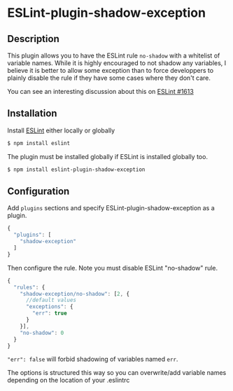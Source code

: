 # ESLint-plugin-shadow-exception

## Description
This plugin allows you to have the ESLint rule `no-shadow` with a whitelist of variable names.
While it is highly encouraged to not shadow any variables, I believe it is better to allow some exception than to force developpers to plainly disable the rule if they have some cases where they don't care.

You can see an interesting discussion about this on [ESLint #1613](https://github.com/eslint/eslint/issues/1613)

## Installation
Install [ESLint](https://github.com/eslint/eslint) either locally or globally
```bash
$ npm install eslint
```
The plugin must be installed globally if ESLint is installed globally too.
```bash
$ npm install eslint-plugin-shadow-exception
```

## Configuration
Add `plugins` sections and specify ESLint-plugin-shadow-exception as a plugin.
```js
{
  "plugins": [
    "shadow-exception"
  ]
}
```
Then configure the rule. Note you must disable ESLint "no-shadow" rule.
```js
{
  "rules": {
    "shadow-exception/no-shadow": [2, {
      //default values
      "exceptions": {
        "err": true
      }
    }],
    "no-shadow": 0
  }
}
```
`"err": false` will forbid shadowing of variables named `err`.

The options is structured this way so you can overwrite/add variable names depending on the location of your .eslintrc
